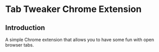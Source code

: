 # Tab Tweaker Chrome Extension

## Introduction

A simple Chrome extension that allows you to have some fun with open browser tabs.
